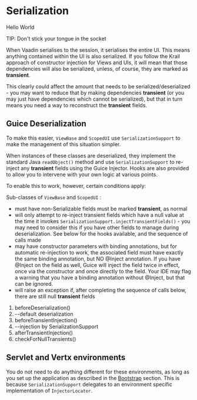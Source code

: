 # Serialization

<p id="info">Hello World</p>

TIP: Don't stick your tongue in the socket

When Vaadin serialises to the session, it serialises the entire UI.  This means anything contained within the UI is also serialized.  If you follow the Krail approach of constructor injection for Views and UIs, it will mean that those dependencies will also be serialized, unless, of course, they are marked as **transient**.

This clearly could affect the amount that needs to be serialized/deserialized - you may want to reduce that by making dependencies **transient** (or you may just have dependencies which cannot be serialized), but that in turn means you need a way to reconstruct the **transient** fields.

## Guice Deserialization

To make this easier, ```ViewBase``` and ```ScopedUI``` use ```SerializationSupport``` to make the management of this situation simpler.  

When instances of these classes are deserialized, they implement the standard Java ```readObject()``` method and use ```SerializationSupport``` to re-inject any **transient** fields using the Guice Injector.  Hooks are also provided to allow you to intervene with your own logic at various points.

To enable this to work, however, certain conditions apply:


Sub-classes of ```ViewBase``` and ```ScopedUI``` :

- must have non-Serializable fields must be marked **transient**, as normal
- will only attempt to re-inject transient fields which have a null value at the time it invokes ```SerializationSupport.injectTransientFields()``` - you may need to consider this if you have other fields to manage during deserialization.  See below for the hooks available, and the sequence of calls made
- may have constructor parameters with binding annotations, but for automatic re-injection to work, the associated field must have exactly the same binding annotation, but NO @Inject annotation. If you have @Inject on the field as well, Guice will inject the field twice in effect, once via the constructor and once directly to the field.  Your IDE may flag a warning that you have a binding annotation without @Inject, but that can be ignored.
- will raise an exception if, after completing the sequence of calls below,  there are still null **transient** fields

1. beforeDeserialization()
1. --default deserialization
1. beforeTransientInjection()
1. --injection by SerializationSupport
1. afterTransientInjection()
1. checkForNullTransients()


## Servlet and Vertx environments

You do not need to do anything different for these environments, as long as you set up the application as described in the [Bootstrap](userguide/userguide-bootstrap.md) section.  This is because ```SerializationSupport``` delegates to an environment specific implementation of ```InjectorLocator```.  


